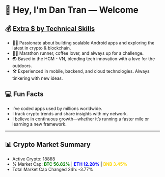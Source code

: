 # 👋 Hey, I'm Dan Tran — Welcome

## 💰 <a href="https://dantech.academy" target="_blank">Extra $ by Technical Skills</a>

- 🧑‍💻 Passionate about building scalable Android apps and exploring the latest in crypto & blockchain.
- 🏃‍♂️ Marathon runner, coffee lover, and always up for a challenge.
- 🌏 Based in the HCM - VN, blending tech innovation with a love for the outdoors.
- 🛠️ Experienced in mobile, backend, and cloud technologies. Always tinkering with new ideas.

## 💻 Fun Facts

- I’ve coded apps used by millions worldwide.
- I track crypto trends and share insights with my network.
- I believe in continuous growth—whether it’s running a faster mile or learning a new framework.

---

## 📊 Crypto Market Summary

- Active Crypto: 18888
- % Market Cap: <span style="color: green; font-weight: bold;">BTC 56.82%</span> | <span style="color: blue; font-weight: bold;">ETH 12.28%</span> | <span style="color: gold; font-weight: bold;">BNB 3.45%</span>
- Total Market Cap Changed 24h: -3.77%
